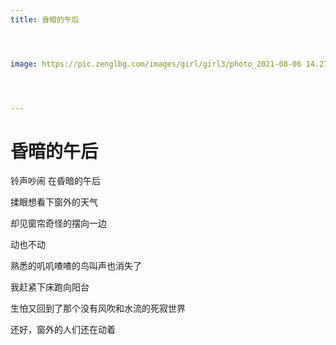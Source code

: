 ```yaml
---
title: 昏暗的午后




image: https://pic.zenglbg.com/images/girl/girl3/photo_2021-08-06 14.27.05.jpeg




---
```


#  昏暗的午后

铃声吵闹 在昏暗的午后

揉眼想看下窗外的天气

却见窗帘奇怪的摆向一边

动也不动

熟悉的叽叽喳喳的鸟叫声也消失了

我赶紧下床跑向阳台

生怕又回到了那个没有风吹和水流的死寂世界

还好，窗外的人们还在动着